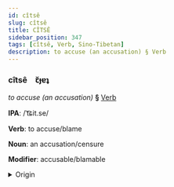 ```yaml
---
id: cîtsê
slug: cîtsê
title: CÎTSÊ
sidebar_position: 347
tags: [cîtsê, Verb, Sino-Tibetan]
description: to accuse (an accusation) § Verb
---
```


### cîtsê&emsp;<span kind="abugida">ꞇ̆ɟɐʇ</span>

*to accuse (an accusation)* **§** [Verb](../../tags/Verb)

**IPA**: /ˈt͡ɕit.se/

**Verb**: to accuse/blame

**Noun**: an accusation/censure

**Modifier**: accusable/blamable

<details>
    <summary>Origin</summary>
    Mandarin 指責 zhǐzé /ʈʂǐtsé/<br/>
    <em>Sino-Tibetan Language Family</em>
</details>